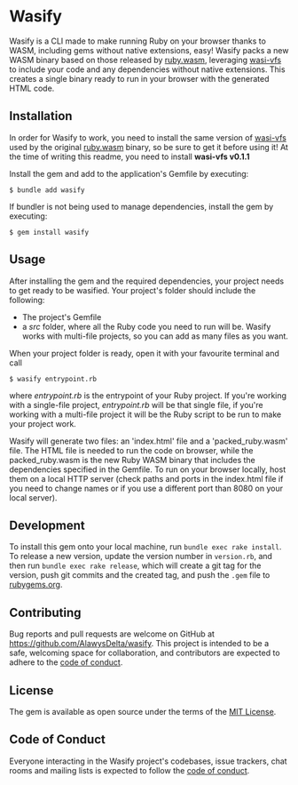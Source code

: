 # Wasify

Wasify is a CLI made to make running Ruby on your browser thanks to WASM, including gems without native extensions, easy! Wasify packs a new WASM binary based on those released by [ruby.wasm](https://github.com/ruby/ruby.wasm), leveraging [wasi-vfs](https://github.com/kateinoigakukun/wasi-vfs) to include your code and any dependencies without native extensions. This creates a single binary ready to run in your browser with the generated HTML code.
## Installation

In order for Wasify to work, you need to install the same version of [wasi-vfs](https://github.com/kateinoigakukun/wasi-vfs#installation) used by the original [ruby.wasm](https://github.com/ruby/ruby.wasm) binary, so be sure to get it before using it! At the time of writing this readme, you need to install **wasi-vfs v0.1.1**

Install the gem and add to the application's Gemfile by executing:

    $ bundle add wasify

If bundler is not being used to manage dependencies, install the gem by executing:

    $ gem install wasify

## Usage

After installing the gem and the required dependencies, your project needs to get ready to be wasified.
Your project's folder should include the following:
* The project's Gemfile
* a *src* folder, where all the Ruby code you need to run will be. Wasify works with multi-file projects, so you can add as many files as you want.

When your project folder is ready, open it with your favourite terminal and call

    $ wasify entrypoint.rb

where *entrypoint.rb* is the entrypoint of your Ruby project. If you're working with a single-file project, *entrypoint.rb* will be that single file, if you're working with a multi-file project it will be the Ruby script to be run to make your project work.

Wasify will generate two files: an 'index.html' file and a 'packed_ruby.wasm' file. The HTML file is needed to run the code on browser, while the packed_ruby.wasm is the new Ruby WASM binary that includes the dependencies specified in the Gemfile. To run on your browser locally, host them on a local HTTP server (check paths and ports in the index.html file if you need to change names or if you use a different port than 8080 on your local server).
## Development

To install this gem onto your local machine, run `bundle exec rake install`. To release a new version, update the version number in `version.rb`, and then run `bundle exec rake release`, which will create a git tag for the version, push git commits and the created tag, and push the `.gem` file to [rubygems.org](https://rubygems.org).

## Contributing

Bug reports and pull requests are welcome on GitHub at https://github.com/AlawysDelta/wasify. This project is intended to be a safe, welcoming space for collaboration, and contributors are expected to adhere to the [code of conduct](https://github.com/AlawysDelta/wasify/blob/master/CODE_OF_CONDUCT.md).

## License

The gem is available as open source under the terms of the [MIT License](https://opensource.org/licenses/MIT).

## Code of Conduct

Everyone interacting in the Wasify project's codebases, issue trackers, chat rooms and mailing lists is expected to follow the [code of conduct](https://github.com/AlawysDelta/wasify/blob/master/CODE_OF_CONDUCT.md).
